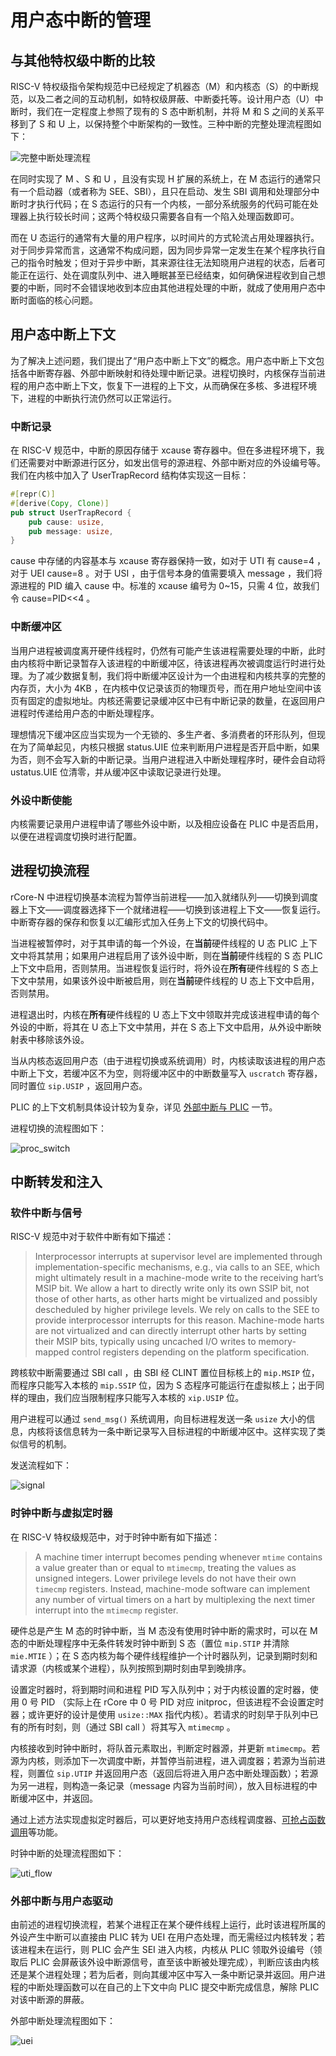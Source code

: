 # 用户态中断的管理

## 与其他特权级中断的比较

RISC-V 特权级指令架构规范中已经规定了机器态（M）和内核态（S）的中断规范，以及二者之间的互动机制，如特权级屏蔽、中断委托等。设计用户态（U）中断时，我们在一定程度上参照了现有的 S 态中断机制，并将 M 和 S 之间的关系平移到了 S 和 U 上，以保持整个中断架构的一致性。三种中断的完整处理流程图如下：

![完整中断处理流程](assets/full_trap_flow.drawio.svg)

在同时实现了 M 、S 和 U ，且没有实现 H 扩展的系统上，在 M 态运行的通常只有一个启动器（或者称为 SEE、SBI），且只在启动、发生 SBI 调用和处理部分中断时才执行代码；在 S 态运行的只有一个内核，一部分系统服务的代码可能在处理器上执行较长时间；这两个特权级只需要各自有一个陷入处理函数即可。

而在 U 态运行的通常有大量的用户程序，以时间片的方式轮流占用处理器执行。对于同步异常而言，这通常不构成问题，因为同步异常一定发生在某个程序执行自己的指令时触发；但对于异步中断，其来源往往无法知晓用户进程的状态，后者可能正在运行、处在调度队列中、进入睡眠甚至已经结束，如何确保进程收到自己想要的中断，同时不会错误地收到本应由其他进程处理的中断，就成了使用用户态中断时面临的核心问题。

## 用户态中断上下文

为了解决上述问题，我们提出了“用户态中断上下文”的概念。用户态中断上下文包括各中断寄存器、外部中断映射和待处理中断记录。进程切换时，内核保存当前进程的用户态中断上下文，恢复下一进程的上下文，从而确保在多核、多进程环境下，进程的中断执行流仍然可以正常运行。

### 中断记录

在 RISC-V 规范中，中断的原因存储于 xcause 寄存器中。但在多进程环境下，我们还需要对中断源进行区分，如发出信号的源进程、外部中断对应的外设编号等。我们在内核中加入了 UserTrapRecord 结构体实现这一目标：

```rust
#[repr(C)]
#[derive(Copy, Clone)]
pub struct UserTrapRecord {
    pub cause: usize,
    pub message: usize,
}
```

cause 中存储的内容基本与 xcause 寄存器保持一致，如对于 UTI 有 cause=4 ，对于 UEI cause=8 。对于 USI ，由于信号本身的值需要填入 message ，我们将源进程的 PID 编入 cause 中。标准的 xcause 编号为 0~15，只需 4 位，故我们令 cause=PID<<4 。

### 中断缓冲区

当用户进程被调度离开硬件线程时，仍然有可能产生该进程需要处理的中断，此时由内核将中断记录暂存入该进程的中断缓冲区，待该进程再次被调度运行时进行处理。为了减少数据复制，我们将中断缓冲区设计为一个由进程和内核共享的完整的内存页，大小为 4KB ，在内核中仅记录该页的物理页号，而在用户地址空间中该页有固定的虚拟地址。内核还需要记录缓冲区中已有中断记录的数量，在返回用户进程时传递给用户态的中断处理程序。

理想情况下缓冲区应当实现为一个无锁的、多生产者、多消费者的环形队列，但现在为了简单起见，内核只根据 status.UIE 位来判断用户进程是否开启中断，如果为否，则不会写入新的中断记录。当用户进程进入中断处理程序时，硬件会自动将 ustatus.UIE 位清零，并从缓冲区中读取记录进行处理。

### 外设中断使能

内核需要记录用户进程申请了哪些外设中断，以及相应设备在 PLIC 中是否启用，以便在进程调度切换时进行配置。

## 进程切换流程

rCore-N 中进程切换基本流程为暂停当前进程——加入就绪队列——切换到调度器上下文——调度器选择下一个就绪进程——切换到该进程上下文——恢复运行。中断寄存器的保存和恢复以汇编形式加入任务上下文的切换代码中。

当进程被暂停时，对于其申请的每一个外设，在**当前**硬件线程的 U 态 PLIC 上下文中将其禁用；如果用户进程启用了该外设中断，则在**当前**硬件线程的 S 态 PLIC 上下文中启用，否则禁用。当进程恢复运行时，将外设在**所有**硬件线程的 S 态上下文中禁用，如果该外设中断被启用，则在**当前**硬件线程的 U 态上下文中启用，否则禁用。

进程退出时，内核在**所有**硬件线程的 U 态上下文中领取并完成该进程申请的每个外设的中断，将其在 U 态上下文中禁用，并在 S 态上下文中启用，从外设中断映射表中移除该外设。

当从内核态返回用户态（由于进程切换或系统调用）时，内核读取该进程的用户态中断上下文，若缓冲区不为空，则将缓冲区中的中断数量写入 `uscratch` 寄存器，同时置位 `sip.USIP` ，返回用户态。

PLIC 的上下文机制具体设计较为复杂，详见 [外部中断与 PLIC](ch2_3_external_interrupt_and_plic.md) 一节。

进程切换的流程图如下：

![proc_switch](assets/proc_switch.svg)

## 中断转发和注入

### 软件中断与信号

RISC-V 规范中对于软件中断有如下描述：

> Interprocessor interrupts at supervisor level are implemented through implementation-specific mechanisms, e.g., via calls to an SEE, which might ultimately result in a machine-mode write to the receiving hart’s MSIP bit.
> We allow a hart to directly write only its own SSIP bit, not those of other harts, as other harts might be virtualized and possibly descheduled by higher privilege levels. We rely on calls to the SEE to provide interprocessor interrupts for this reason. Machine-mode harts are not virtualized and can directly interrupt other harts by setting their MSIP bits, typically using uncached I/O writes to memory-mapped control registers depending on the platform specification.

跨核软中断需要通过 SBI call ，由 SBI 经 CLINT 置位目标核上的 `mip.MSIP` 位，而程序只能写入本核的 `mip.SSIP` 位，因为 S 态程序可能运行在虚拟核上；出于同样的理由，我们应当限制程序只能写入本核的 `xip.USIP` 位。

用户进程可以通过 `send_msg()` 系统调用，向目标进程发送一条 `usize` 大小的信息，内核将该信息转为一条中断记录写入目标进程的中断缓冲区中。这样实现了类似信号的机制。

发送流程如下：

![signal](assets/signal.svg)

### 时钟中断与虚拟定时器

在 RISC-V 特权级规范中，对于时钟中断有如下描述：

> A machine timer interrupt becomes pending whenever `mtime` contains a value greater than or equal to `mtimecmp`, treating the values as unsigned integers.
> Lower privilege levels do not have their own `timecmp` registers. Instead, machine-mode software can implement any number of virtual timers on a hart by multiplexing the next timer interrupt into the `mtimecmp` register.

硬件总是产生 M 态的时钟中断，当 M 态没有使用时钟中断的需求时，可以在 M 态的中断处理程序中无条件转发时钟中断到 S 态（置位 `mip.STIP` 并清除 `mie.MTIE` ）；在 S 态内核为每个硬件线程维护一个计时器队列，记录到期时刻和请求源（内核或某个进程），队列按照到期时刻由早到晚排序。

设置定时器时，将到期时间和进程 PID 写入队列中；对于内核设置的定时器，使用 0 号 PID （实际上在 rCore 中 0 号 PID 对应 initproc，但该进程不会设置定时器；或许更好的设计是使用 `usize::MAX` 指代内核）。若请求的时刻早于队列中已有的所有时刻，则（通过 SBI call ）将其写入 `mtimecmp` 。

内核接收到时钟中断时，将队首元素取出，判断定时器源，并更新 `mtimecmp`。若源为内核，则添加下一次调度中断，并暂停当前进程，进入调度器；若源为当前进程，则置位 `sip.UTIP` 并返回用户态（返回后将进入用户态中断处理函数）；若源为另一进程，则构造一条记录（message 内容为当前时间），放入目标进程的中断缓冲区中，并返回。

通过上述方法实现虚拟定时器后，可以更好地支持用户态线程调度器、[可抢占函数调用](https://www.usenix.org/conference/atc20/presentation/boucher)等功能。

时钟中断的处理流程图如下：

![uti_flow](assets/uti.svg)

### 外部中断与用户态驱动

由前述的进程切换流程，若某个进程正在某个硬件线程上运行，此时该进程所属的外设产生中断可以直接由 PLIC 转为 UEI 在用户态处理，而无需经过内核转发；若该进程未在运行，则 PLIC 会产生 SEI 进入内核，内核从 PLIC 领取外设编号（领取后 PLIC 会屏蔽该外设中断源信号，直至该中断被处理完成），判断应该由内核还是某个进程处理；若为后者，则向其缓冲区中写入一条中断记录并返回。用户进程的中断处理函数可以在自己的上下文中向 PLIC 提交中断完成信息，解除 PLIC 对该中断源的屏蔽。

外部中断处理流程图如下：

![uei](assets/uei.svg)
